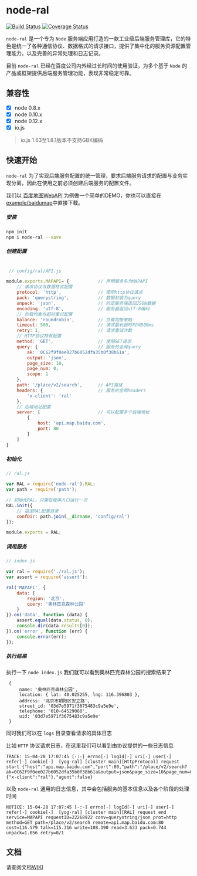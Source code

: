 node-ral
===========

[![Build Status](https://travis-ci.org/fex-team/node-ral.svg?branch=master)](https://travis-ci.org/fex-team/node-ral)
[![Coverage Status](https://coveralls.io/repos/fex-team/node-ral/badge.png)](https://coveralls.io/r/fex-team/node-ral)

`node-ral` 是一个专为 `Node` 服务端应用打造的一款工业级后端服务管理库，它的特色是统一了各种通信协议、数据格式的请求接口，提供了集中化的服务资源配置管理能力，以及完善的异常处理和日志记录。

目前 `node-ral` 已经在百度公司内外经过长时间的使用验证，为多个基于 `Node` 的产品或框架提供后端服务管理功能，表现非常稳定可靠。

## 兼容性

- [x] node 0.8.x
- [x] node 0.10.x
- [x] node 0.12.x
- [x] io.js

> io.js 1.63至1.8.1版本不支持GBK编码

## 快速开始

`node-ral` 为了实现后端服务配置的统一管理，要求后端服务请求的配置与业务实现分离，因此在使用之前必须创建后端服务的配置文件。

我们以 [百度地图WebAPI](http://developer.baidu.com/map/index.php?title=webapi/guide/webservice-placeapi#Place.E5.8C.BA.E5.9F.9F.E6.A3.80.E7.B4.A2POI.E6.9C.8D.E5.8A.A1) 为例做一个简单的DEMO，你也可以直接在[example/baidumap](./example/baidumap)中直接下载。

##### 安装

```bash
npm init
npm i node-ral --save
```

##### 创建配置

```javascript

 // config/ral/API.js 

module.exports.MAPAPI= {           // 声明服务名为MAPAPI
    // 请求协议与数据格式配置
    protocol: 'http',              // 使用http协议请求
    pack: 'querystring',           // 数据封装为query
    unpack: 'json',                // 约定服务端返回JSON数据
    encoding: 'utf-8',             // 服务器返回utf-8编码
    // 负载均衡与超时重试配置
    balance: 'roundrobin',         // 负载均衡策略
    timeout: 500,                  // 请求最长超时时间500ms
    retry: 1,                      // 请求重试次数
    // HTTP协议特有配置
    method: 'GET',                 // 使用GET请求
    query: {                       // 服务的全局query
        ak: '0C62f9f0ee027b6052dfa35b0f38b61a',
        output: 'json',
        page_size: 10,
        page_num: 0,
        scope: 1
    },
    path: '/place/v2/search',      // API路径
    headers: {                     // 服务的全局headers
        'x-client': 'ral'
    },
    // 后端地址配置
    server: [                      // 可以配置多个后端地址
        {
            host: 'api.map.baidu.com',
            port: 80
        }
    ]
}
```

##### 初始化

```javascript
// ral.js

var RAL = require('node-ral').RAL;
var path = require('path');

// 初始化RAL，只需在程序入口运行一次
RAL.init({
    // 指定RAL配置目录
    confDir: path.join(__dirname, 'config/ral')
});

module.exports = RAL;
``` 

##### 调用服务

```javascript
// index.js

var ral = require('./ral.js');
var assert = require('assert');

ral('MAPAPI', {
    data: {
        region: '北京',
        query: '奥林匹克森林公园'
    }
}).on('data', function (data) {
    assert.equal(data.status, 0);
    console.dir(data.results[0]);
}).on('error', function (err) {
    console.error(err);
});
```

##### 执行结果

执行一下 `node index.js` 我们就可以看到奥林匹克森林公园的搜索结果了

```
 {
     name: '奥林匹克森林公园',
     location: { lat: 40.025255, lng: 116.396803 },
     address: '北京市朝阳区安立路',
     street_id: '03d7e5971f3675483c9a5e9e',
     telephone: '010-64529060',
     uid: '03d7e5971f3675483c9a5e9e'
 } 
```

同时我们可以在 `logs` 目录查看请求的具体日志

比如 `HTTP` 协议请求日志，在这里我们可以看到由协议提供的一些日志信息

```
TRACE: 15-04-28 17:07:45 [-:-] errno[-] logId[-] uri[-] user[-] refer[-] cookie[-]  [yog-ral] [cluster main][HttpProtocol] request start {"host":"api.map.baidu.com","port":80,"path":"/place/v2/search?ak=0C62f9f0ee027b6052dfa35b0f38b61a&output=json&page_size=10&page_num=0&scope=1&region=%E5%8C%97%E4%BA%AC&query=%E5%A5%A5%E6%9E%97%E5%8C%B9%E5%85%8B%E6%A3%AE%E6%9E%97%E5%85%AC%E5%9B%AD","method":"GET","headers":{"x-client":"ral"},"agent":false} 
```

以及 `node-ral` 通用的日志信息，其中会包括服务的基本信息以及各个阶段的处理时间

```
NOTICE: 15-04-28 17:07:45 [-:-] errno[-] logId[-] uri[-] user[-] refer[-] cookie[-]  [yog-ral] [cluster main][RAL] request end service=MAPAPI requestID=22268922 conv=querystring/json prot=http method=GET path=/place/v2/search remote=api.map.baidu.com:80 cost=116.579 talk=115.316 write=108.190 read=3.633 pack=0.744 unpack=1.056 retry=0/1 
```

## 文档

请查阅文档[WIKI](https://github.com/fex-team/node-ral/wiki)
